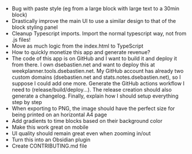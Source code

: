 - Bug with paste style (eg from a large block with large text to a 30min block)
- Drastically improve the main UI to use a similar design to that of the block styling panel
- Cleanup Typescript imports. Import the normal typescript way, not from .js files!
- Move as much logic from the index.html to TypeScript
- How to quickly monetize this app and generate revenue?
- The code of this app is on GitHub and I want to build it and deploy it from there. I own dsebastien.net and want to deploy this at weekplanner.tools.dsebastien.net. My GitHub account has already two custom domains (dsebastien.net and stats.notes.dsebastien.net), so I suppose I could add one more. Generate the GitHub actions workflow I need to (release/build/deploy...). The release creation should also generate a changelog. Finally, explain how I should setup everything step by step
- When exporting to PNG, the image should have the perfect size for being printed on an horizontal A4 page
- Add gradients to time blocks based on their background color
- Make this work great on mobile
- UI quality should remain great even when zooming in/out
- Turn this into an Obsidian plugin
- Create CONTRIBUTING.md file